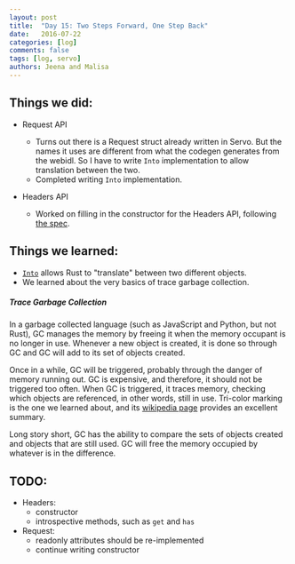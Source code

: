 ```yaml
---
layout: post
title:  "Day 15: Two Steps Forward, One Step Back"
date:   2016-07-22
categories: [log]
comments: false
tags: [log, servo]
authors: Jeena and Malisa
---
```


## Things we did:
- Request API
    - Turns out there is a Request struct already written in Servo. But the names it uses are different from what the codegen generates from the webidl. So I have to write `Into` implementation to allow translation between the two.
    - Completed writing `Into` implementation.

- Headers API
    - Worked on filling in the constructor for the Headers API, following [the spec](https://fetch.spec.whatwg.org/#concept-headers-fill).

## Things we learned:
- [`Into`](https://doc.rust-lang.org/std/convert/trait.Into.html) allows Rust to "translate" between two different objects.
- We learned about the very basics of trace garbage collection.

##### Trace Garbage Collection
In a garbage collected language (such as JavaScript and Python, but not Rust), GC manages the memory by freeing it when the memory occupant is no longer in use. Whenever a new object is created, it is done so through GC and GC will add to its set of objects created.

Once in a while, GC will be triggered, probably through the danger of memory running out. GC is expensive, and therefore, it should not be triggered too often. When GC is triggered, it traces memory, checking which objects are referenced, in other words, still in use. Tri-color marking is the one we learned about, and its [wikipedia page](https://en.wikipedia.org/wiki/Tracing_garbage_collection#Tri-color_marking) provides an excellent summary.

Long story short, GC has the ability to compare the sets of objects created and objects that are still used. GC will free the memory occupied by whatever is in the difference.

## TODO:
- Headers:
    - constructor
    - introspective methods, such as `get` and `has`
- Request:
    - readonly attributes should be re-implemented
    - continue writing constructor
